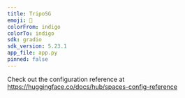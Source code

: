 ```yaml
---
title: TripoSG
emoji: 🔮
colorFrom: indigo
colorTo: indigo
sdk: gradio
sdk_version: 5.23.1
app_file: app.py
pinned: false
---
```


Check out the configuration reference at https://huggingface.co/docs/hub/spaces-config-reference